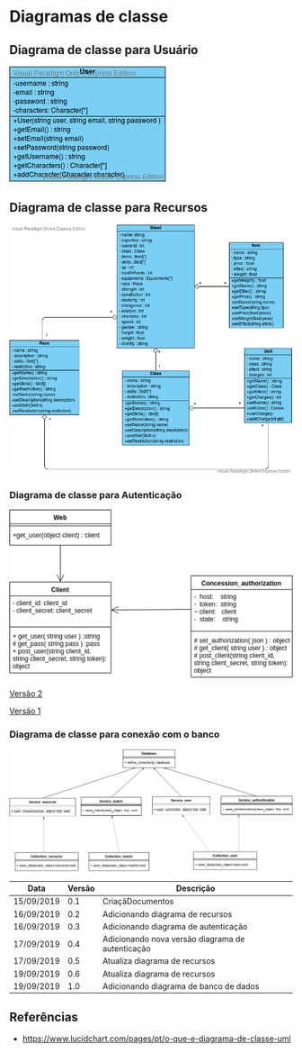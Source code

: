 # Diagramas de classe

## Diagrama de classe para Usuário

![diagrama de classe para classe ](../img/diagramas_de_classe/UML_usuario_V2.png)


## Diagrama de classe para Recursos

![diagrama de classe para classe ](../img/diagramas_de_classe/UML_recursos_V3.png)

### Diagrama de classe para Autenticação

![ Versão 3 ](../img/diagramas_de_classe/UML_autenticacao_3.png)

[ Versão 2 ](../img/diagramas_de_classe/UML_autenticacao_2.png)

[ Versão 1 ](../img/diagramas_de_classe/UML_autenticacao.png)

### Diagrama de classe para conexão com o banco

![ Versão 1 ](../img/diagramas_de_classe/UML_database.png)


|**Data**|**Versão**|**Descrição**|
|--|--|--|
|15/09/2019|0.1|CriaçãDocumentos|
|16/09/2019|0.2|Adicionando diagrama de recursos|
|16/09/2019|0.3|Adicionando diagrama de autenticação|
|17/09/2019|0.4|Adicionando nova versão diagrama de autenticação|
|17/09/2019|0.5|Atualiza diagrama de recursos|
|19/09/2019|0.6|Atualiza diagrama de recursos|
|19/09/2019|1.0|Adicionando diagrama de banco de dados|



## Referências

* https://www.lucidchart.com/pages/pt/o-que-e-diagrama-de-classe-uml
